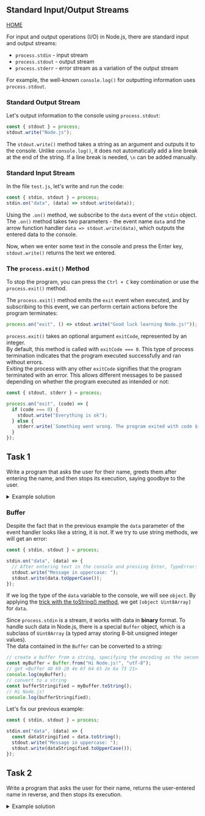## Standard Input/Output Streams

[HOME](../README.md)

For input and output operations (I/O) in Node.js, there are standard input and output streams:

- `process.stdin` - input stream
- `process.stdout` - output stream
- `process.stderr` - error stream as a variation of the output stream

For example, the well-known `console.log()` for outputting information uses `process.stdout`.

### Standard Output Stream

Let's output information to the console using `process.stdout`:

```js
const { stdout } = process;
stdout.write("Node.js");
```

The `stdout.write()` method takes a string as an argument and outputs it to the console. Unlike `console.log()`, it does not automatically add a line break at the end of the string. If a line break is needed, `\n` can be added manually.

### Standard Input Stream

In the file `test.js`, let's write and run the code:

```js
const { stdin, stdout } = process;
stdin.on("data", (data) => stdout.write(data));
```

Using the `.on()` method, we subscribe to the `data` event of the `stdin` object.  
The `.on()` method takes two parameters - the event name `data` and the arrow function handler `data => stdout.write(data)`, which outputs the entered data to the console.

Now, when we enter some text in the console and press the Enter key, `stdout.write()` returns the text we entered.

### The `process.exit()` Method

To stop the program, you can press the `Ctrl + C` key combination or use the `process.exit()` method.

The `process.exit()` method emits the `exit` event when executed, and by subscribing to this event, we can perform certain actions before the program terminates:

```js
process.on("exit", () => stdout.write("Good luck learning Node.js!"));
```

`process.exit()` takes an optional argument `exitCode`, represented by an integer.  
By default, this method is called with `exitCode === 0`. This type of process termination indicates that the program executed successfully and ran without errors.  
Exiting the process with any other `exitCode` signifies that the program terminated with an error. This allows different messages to be passed depending on whether the program executed as intended or not:

```js
const { stdout, stderr } = process;

process.on("exit", (code) => {
  if (code === 0) {
    stdout.write("Everything is ok");
  } else {
    stderr.write(`Something went wrong. The program exited with code ${code}`);
  }
});
```

## Task 1

Write a program that asks the user for their name, greets them after entering the name, and then stops its execution, saying goodbye to the user.

<details>
  <summary>Example solution</summary>

```js
const { stdin, stdout } = process;

stdout.write("What is your name?\n");
stdin.on("data", (data) => {
  stdout.write("Hello, ");
  stdout.write(data);
  process.exit();
});
process.on("exit", () => stdout.write("Goodbye!"));
```

</details>

### Buffer

Despite the fact that in the previous example the `data` parameter of the event handler looks like a string, it is not. If we try to use string methods, we will get an error:

```js
const { stdin, stdout } = process;

stdin.on("data", (data) => {
  // After entering text in the console and pressing Enter, TypeError: data.toUpperCase is not a function will be thrown
  stdout.write("Message in uppercase: ");
  stdout.write(data.toUpperCase());
});
```

If we log the type of the `data` variable to the console, we will see `object`. By applying the [trick with the toString() method](https://developer.mozilla.org/en-US/docs/Web/JavaScript/Reference/Global_Objects/Object/toString#using_tostring_to_detect_object_class), we get `[object Uint8Array]` for `data`.

Since `process.stdin` is a stream, it works with data in **binary** format. To handle such data in Node.js, there is a special `Buffer` object, which is a subclass of `Uint8Array` (a typed array storing 8-bit unsigned integer values).  
The data contained in the `Buffer` can be converted to a string:

```js
// create a buffer from a string, specifying the encoding as the second parameter (utf-8 will be used by default)
const myBuffer = Buffer.from("Hi Node.js!", "utf-8");
// get <Buffer 48 69 20 4e 6f 64 65 2e 6a 73 21>
console.log(myBuffer);
// convert to a string
const bufferStringified = myBuffer.toString();
// Hi Node.js!
console.log(bufferStringified);
```

Let's fix our previous example:

```js
const { stdin, stdout } = process;

stdin.on("data", (data) => {
  const dataStringified = data.toString();
  stdout.write("Message in uppercase: ");
  stdout.write(dataStringified.toUpperCase());
});
```

## Task 2

Write a program that asks the user for their name, returns the user-entered name in reverse, and then stops its execution.

<details>
  <summary>Example solution</summary>

```js
const { stdin, stdout } = process;

stdout.write("What is your name?\n");
stdin.on("data", (data) => {
  const name = data.toString();
  const reverseName = name.split("").reverse().join("");
  stdout.write(`\nYour name in reverse is ${reverseName}`);
  process.exit();
});
```

</details>
